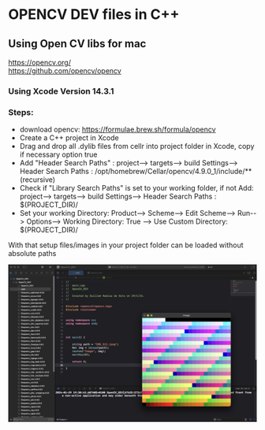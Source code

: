 # OPENCV DEV files in C++

## Using Open CV libs for mac
https://opencv.org/  
https://github.com/opencv/opencv

### Using Xcode Version 14.3.1

### Steps:
- download opencv: https://formulae.brew.sh/formula/opencv
- Create a C++ project in Xcode
- Drag and drop all .dylib files from cellr into project folder in Xcode, copy if necessary option true
- Add "Header Search Paths" : project--> targets--> build Settings--> Header Search Paths : /opt/homebrew/Cellar/opencv/4.9.0_1/include/** (recursive)
- Check if "Library Search Paths" is set to your working folder, if not Add: project--> targets--> build Settings--> Header Search Paths : $(PROJECT_DIR)/<ProjectName>
- Set your working Directory: Product--> Scheme--> Edit Scheme--> Run--> Options--> Working Directory: True --> Use Custom Directory: $(PROJECT_DIR)/<ProjectName>

With that setup files/images in your project folder can be loaded without absolute paths

![Screengrab](images_tut/OpenCV_base.png)
